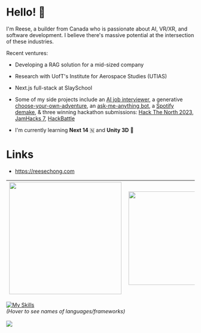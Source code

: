 # Hello! 👋
I'm Reese, a builder from Canada who is passionate about AI, VR/XR, and software development. I believe there's massive potential at the intersection of these industries.

Recent ventures:
- Developing a RAG solution for a mid-sized company
- Research with UofT's Institute for Aerospace Studies (UTIAS)
- Next.js full-stack at SlaySchool

- Some of my side projects include an [AI job interviewer](https://github.com/r-chong/interviewgpt), a generative [choose-your-own-adventure](https://github.com/r-chong/dreamlandai), an [ask-me-anything bot](https://github.com/r-chong/GPT-AMA-Bot), a [Spotify demake](https://github.com/r-chong/spotty), & three winning hackathon submissions: [Hack The North 2023](https://devpost.com/software/hawkeye-amc4n7), [JamHacks 7](https://devpost.com/software/creative-juices-come-later), [HackBattle](https://devpost.com/software/outfit-social-app)
- I'm currently learning **Next 14** 🇳 and **Unity 3D** 🧊

# Links
- https://reesechong.com

|[<img align="left" src="https://github-readme-stats.vercel.app/api?username=r-chong&show_icons=true&count_private=true&hide_border=true&theme=github_dark" width="300" />](#)|[<img align="left" src="https://github-readme-stats.vercel.app/api/top-langs/?username=r-chong&hide_border=true&layout=compact&theme=github_dark" width="250"/>](#)
|---|---|

[![My Skills](https://skillicons.dev/icons?i=js,ts,react,nextjs,python,nodejs,express,tailwind,java,firebase,html,css&perline=18)](https://github.com/r-chong "JavaScript, TypeScript, React JS, Next JS, Python, Node, Express, Tailwind, Python, Java, Firebase, HTML, CSS")
<br>
*(Hover to see names of languages/frameworks)*
<br><br>
<img src="https://komarev.com/ghpvc/?username=r-chong"/>
